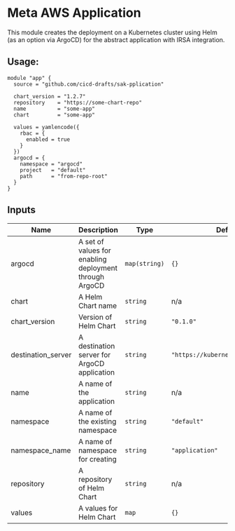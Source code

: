 # Meta AWS Application
This module creates the deployment on a Kubernetes cluster using Helm (as an option via ArgoCD) for the abstract application with IRSA integration.

## Usage:
``` hcl
module "app" {
  source = "github.com/cicd-drafts/sak-pplication"

  chart_version = "1.2.7"
  repository    = "https://some-chart-repo"
  name          = "some-app"
  chart         = "some-app"

  values = yamlencode({
    rbac = {
      enabled = true
    }
  })
  argocd = {
    namespace = "argocd"
    project   = "default"
    path      = "from-repo-root"
  }
}
```

## Inputs

| Name | Description | Type | Default | Required |
|------|-------------|------|---------|:-----:|
| argocd | A set of values for enabling deployment through ArgoCD | `map(string)` | `{}` | no |
| chart | A Helm Chart name | `string` | n/a | yes |
| chart\_version | Version of Helm Chart | `string` | `"0.1.0"` | no |
| destination\_server | A destination server for ArgoCD application | `string` | `"https://kubernetes.default.svc"` | no |
| name | A name of the application | `string` | n/a | yes |
| namespace | A name of the existing namespace | `string` | `"default"` | no |
| namespace\_name | A name of namespace for creating | `string` | `"application"` | no |
| repository | A repository of Helm Chart | `string` | n/a | yes |
| values | A values for Helm Chart | `map` | `{}` | no |
